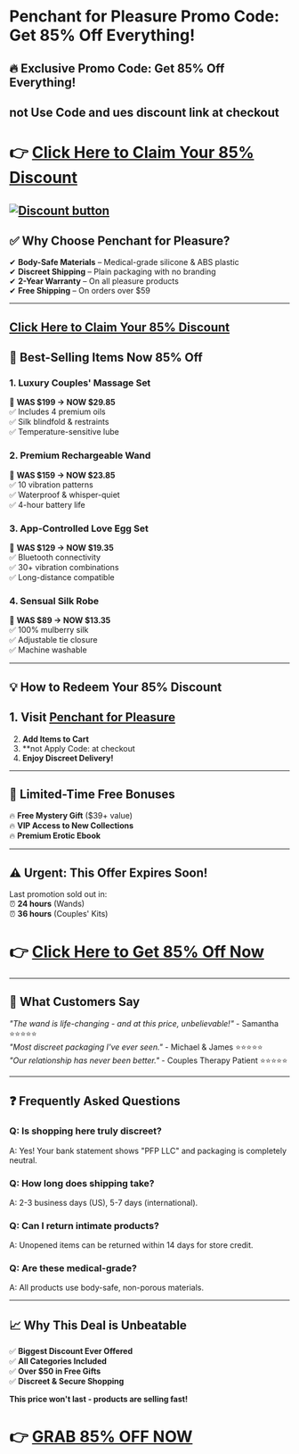 
# Penchant for Pleasure Promo Code: Get 85% Off Everything!

## **🔥 Exclusive Promo Code: Get 85% Off Everything!**  
## not Use Code and ues discount link  at checkout  

# 👉 **[Click Here to Claim Your 85% Discount](https://penchant-for-pleasure.sjv.io/bOqJvk)**  

[![Discount button](https://github.com/user-attachments/assets/7f387c23-7ae6-418e-8111-e85527170416)](https://penchant-for-pleasure.sjv.io/bOqJvk)
---

## **✅ Why Choose Penchant for Pleasure?**  
✔ **Body-Safe Materials** – Medical-grade silicone & ABS plastic  
✔ **Discreet Shipping** – Plain packaging with no branding  
✔ **2-Year Warranty** – On all pleasure products  
✔ **Free Shipping** – On orders over $59  

---
## [Click Here to Claim Your 85% Discount](https://penchant-for-pleasure.sjv.io/bOqJvk)
## **📌 Best-Selling Items Now 85% Off**  

### **1. Luxury Couples' Massage Set**  
📌 **WAS $199 → NOW $29.85**  
✅ Includes 4 premium oils  
✅ Silk blindfold & restraints  
✅ Temperature-sensitive lube  

### **2. Premium Rechargeable Wand**  
📌 **WAS $159 → NOW $23.85**  
✅ 10 vibration patterns  
✅ Waterproof & whisper-quiet  
✅ 4-hour battery life  

### **3. App-Controlled Love Egg Set**  
📌 **WAS $129 → NOW $19.35**  
✅ Bluetooth connectivity  
✅ 30+ vibration combinations  
✅ Long-distance compatible  

### **4. Sensual Silk Robe**  
📌 **WAS $89 → NOW $13.35**  
✅ 100% mulberry silk  
✅ Adjustable tie closure  
✅ Machine washable  

---

## **💡 How to Redeem Your 85% Discount**  
## 1. **Visit [Penchant for Pleasure](https://penchant-for-pleasure.sjv.io/bOqJvk)**  
2. **Add Items to Cart**  
3. **not Apply Code: at checkout  
4. **Enjoy Discreet Delivery!**  

---

## **🎁 Limited-Time Free Bonuses**  
🔥 **Free Mystery Gift** ($39+ value)  
🔥 **VIP Access to New Collections**  
🔥 **Premium Erotic Ebook**  

---

## **⚠️ Urgent: This Offer Expires Soon!**  
Last promotion sold out in:  
⏰ **24 hours** (Wands)  
⏰ **36 hours** (Couples' Kits)  

# 👉 **[Click Here to Get 85% Off Now](https://penchant-for-pleasure.sjv.io/bOqJvk)**  

---

## **🌟 What Customers Say**  
*"The wand is life-changing - and at this price, unbelievable!"* - Samantha ⭐⭐⭐⭐⭐  
*"Most discreet packaging I've ever seen."* - Michael & James ⭐⭐⭐⭐⭐  
*"Our relationship has never been better."* - Couples Therapy Patient ⭐⭐⭐⭐⭐  

---

## **❓ Frequently Asked Questions**  

### **Q: Is shopping here truly discreet?**  
A: Yes! Your bank statement shows "PFP LLC" and packaging is completely neutral.  

### **Q: How long does shipping take?**  
A: 2-3 business days (US), 5-7 days (international).  

### **Q: Can I return intimate products?**  
A: Unopened items can be returned within 14 days for store credit.  

### **Q: Are these medical-grade?**  
A: All products use body-safe, non-porous materials.  

---

## **📈 Why This Deal is Unbeatable**  
✅ **Biggest Discount Ever Offered**  
✅ **All Categories Included**  
✅ **Over $50 in Free Gifts**  
✅ **Discreet & Secure Shopping**  

**This price won't last - products are selling fast!**  

# 👉 **[GRAB 85% OFF NOW](https://penchant-for-pleasure.sjv.io/bOqJvk)**  

